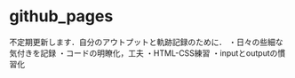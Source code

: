# github_pages
不定期更新します．自分のアウトプットと軌跡記録のために．
・日々の些細な気付きを記録
・コードの明瞭化，工夫
・HTML-CSS練習
・inputとoutputの慣習化
